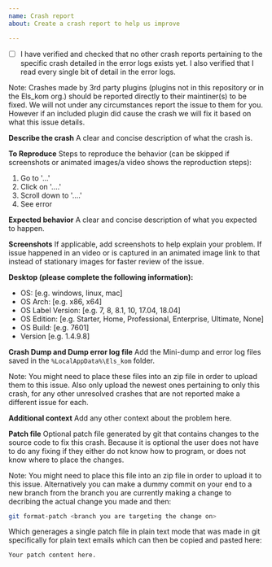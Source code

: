```yaml
---
name: Crash report
about: Create a crash report to help us improve

---
```


- [ ] I have verified and checked that no other crash reports
pertaining to the specific crash detailed in the error logs
exists yet. I also verified that I read every single bit of
detail in the error logs.

Note: Crashes made by 3rd party plugins (plugins not in
this repository or in the Els_kom org.) should be reported
directly to their maintiner(s) to be fixed. We will not
under any circumstances report the issue to them for you.
However if an included plugin did cause the crash we will
fix it based on what this issue details.

**Describe the crash**
A clear and concise description of what the crash is.

**To Reproduce**
Steps to reproduce the behavior (can be skipped if screenshots
or animated images/a video shows the reproduction steps):
1. Go to '...'
2. Click on '....'
3. Scroll down to '....'
4. See error

**Expected behavior**
A clear and concise description of what you expected to happen.

**Screenshots**
If applicable, add screenshots to help explain your problem. If issue
happened in an video or is captured in an animated image link to that
instead of stationary images for faster review of the issue.

**Desktop (please complete the following information):**
 - OS: [e.g. windows, linux, mac]
 - OS Arch: [e.g. x86, x64]
 - OS Label Version: [e.g. 7, 8, 8.1, 10, 17.04, 18.04]
 - OS Edition: [e.g. Starter, Home, Professional, Enterprise,
Ultimate, None]
 - OS Build: [e.g. 7601]
 - Version [e.g. 1.4.9.8]

**Crash Dump and Dump error log file**
Add the Mini-dump and error log files saved in the
``%LocalAppData%\Els_kom`` folder.

Note: You might need to place these files into an zip file in
order to upload them to this issue. Also only upload the
newest ones pertaining to only this crash, for any other
unresolved crashes that are not reported make a different
issue for each.

**Additional context**
Add any other context about the problem here.

**Patch file**
Optional patch file generated by git that contains changes
to the source code to fix this crash. Because it is
optional the user does not have to do any fixing if they
either do not know how to program, or does not know
where to place the changes.

Note: You might need to place this file into an zip file in
order to upload it to this issue. Alternatively you can make
a dummy commit on your end to a new branch from the branch
you are currently making a change to decribing the actual
change you made and then:

```sh
git format-patch <branch you are targeting the change on>
```

Which generages a single patch file in plain text mode
that was made in git specifically for plain text emails
which can then be copied and pasted here:

```patch
Your patch content here.
```
